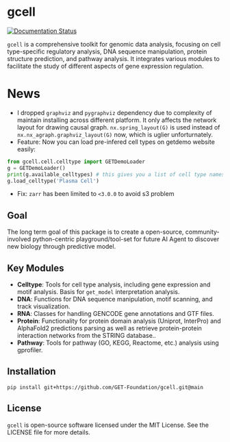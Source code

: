 # gcell

[![Documentation Status](https://readthedocs.org/projects/gcell/badge/?version=latest)](https://gcell.readthedocs.io/en/latest/)

`gcell` is a comprehensive toolkit for genomic data analysis, focusing on cell type-specific regulatory analysis, DNA sequence manipulation, protein structure prediction, and pathway analysis. It integrates various modules to facilitate the study of different aspects of gene expression regulation.

# News
- I dropped `graphviz` and `pygraphviz` dependency due to complexity of maintain installing across different platform. It only affects the network layout for drawing causal graph. `nx.spring_layout(G)` is used instead of `nx.nx_agraph.graphviz_layout(G)` now, which is uglier unforturnately.
- Feature: Now you can load pre-infered cell types on getdemo website easily:
```python
from gcell.cell.celltype import GETDemoLoader
g = GETDemoLoader()
print(g.available_celltypes) # this gives you a list of cell type names
g.load_celltype('Plasma Cell')
```
- Fix: `zarr` has been limited to `<3.0.0` to avoid s3 problem


## Goal
The long term goal of this package is to create a open-source, community-involved python-centric playground/tool-set for future AI Agent to discover new biology through predictive model.


## Key Modules

- **Celltype**: Tools for cell type analysis, including gene expression and motif analysis. Basis for `get_model` interpretation analysis.
- **DNA**: Functions for DNA sequence manipulation, motif scanning, and track visualization.
- **RNA**: Classes for handling GENCODE gene annotations and GTF files.
- **Protein**: Functionality for protein domain analysis (Uniprot, InterPro) and AlphaFold2 predictions parsing as well as retrieve protein-protein interaction networks from the STRING database..
- **Pathway**: Tools for pathway (GO, KEGG, Reactome, etc.) analysis using gprofiler.


## Installation

```
pip install git+https://github.com/GET-Foundation/gcell.git@main
```

## License

`gcell` is open-source software licensed under the MIT License. See the LICENSE file for more details.

